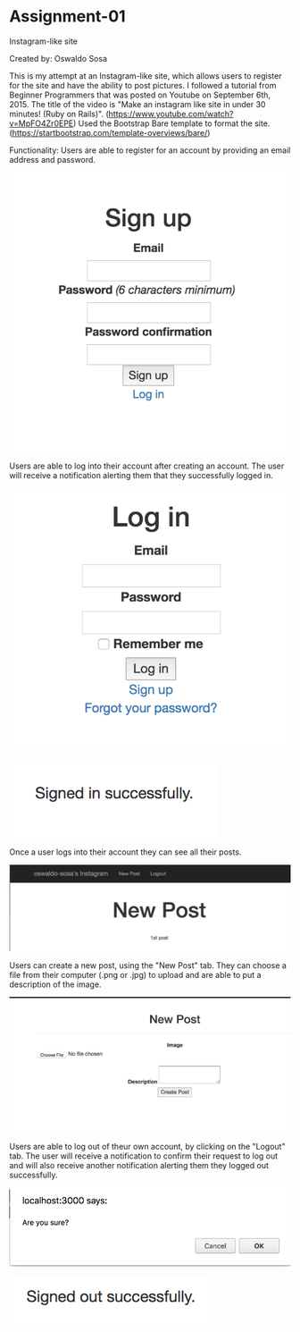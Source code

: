 # Assignment-01
Instagram-like site

Created by: Oswaldo Sosa

This is my attempt at an Instagram-like site, which allows users to register for the site and have the ability to post
pictures. I followed a tutorial from Beginner Programmers that was posted on Youtube on September 6th, 2015. The title
of the video is "Make an instagram like site in under 30 minutes! (Ruby on Rails)". 
(https://www.youtube.com/watch?v=MpFO4Zr0EPE) 
Used the Bootstrap Bare template to format the site. 
(https://startbootstrap.com/template-overviews/bare/)

Functionality:
Users are able to register for an account by providing an email address and password.

![Register](https://github.com/oswaldo-sosa/Assignment-01/blob/master/Project%20Pictures/Register.png)

Users are able to log into their account after creating an account. The user will receive a notification alerting them
that they successfully logged in.

![Log-in](https://github.com/oswaldo-sosa/Assignment-01/blob/master/Project%20Pictures/Log-in.png)

![Sign-in-successful](https://github.com/oswaldo-sosa/Assignment-01/blob/master/Project%20Pictures/Sign-in-successful.png)

Once a user logs into their account they can see all their posts.

![Home-page](https://github.com/oswaldo-sosa/Assignment-01/blob/master/Project%20Pictures/Home-page.png)

Users can create a new post, using the "New Post" tab. They can choose a file from their computer (.png or .jpg) to 
upload and are able to put a description of the image.

![New-post](https://github.com/oswaldo-sosa/Assignment-01/blob/master/Project%20Pictures/New-post.png)

Users are able to log out of theur own account, by clicking on the "Logout" tab. The user will receive a notification
to confirm their request to log out and will also receive another notification alerting them they logged out successfully.

![Log-out-confirmation](https://github.com/oswaldo-sosa/Assignment-01/blob/master/Project%20Pictures/Log-out-confirmation.png)

![Log-out-successful](https://github.com/oswaldo-sosa/Assignment-01/blob/master/Project%20Pictures/Log-out-successful.png)
